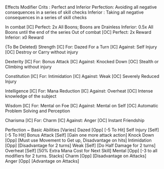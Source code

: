 Effects
Modifier Crits : Perfect and Inferior
Perfection: Avoiding all negative consequences in a series of skill checks
Inferior  : Taking all negative consequences in a series of skill checks


In combat 	  [IC]  Perfect:  2x All Boons; Boons are Drainless
			  Inferior: 0.5x All Boons until the end of the series
Out of combat [OC]  Perfect:  2x Reward
			  Inferior: x0 Reward









{To Be Deleted}
Strength	[IC] For: Dazed For a Turn	[IC] Against: Self Injury
[OC] Destroy or Carry without injury

Dexterity	[IC] For: Bonus Attack		[IC] Against: Knocked Down
		[OC] Stealth or Climbing without injury

Constitution	[IC] For: Intimidation		[IC] Against: Weak
		[OC] Severely Reduced Injury

Intelligence	[IC] For: Mana Reduction	[IC] Against: Overheat
		[OC] Intense knowledge of the subject

Wisdom	[IC] For: Mental on Foe	[IC] Against: Mental on Self
		[OC] Automatic Problem Solving and Perception

Charisma	[IC] For: Charm		[IC] Against: Anger
		[OC] Instant Friendship


Perfection ~ Basic Abilities			[Varies]
Dazed			[Opp]		[-5 To Hit]
Self Injury		[Self]	[-5 To Hit]
Bonus Attack	[Self]	[Gain one more attack action]
Knock Down		[Opp]		[Must use Movement to Get up, Disadvantage on hits]
Intimidation	[Opp]		[Disadvantage for 2 turns]
Weak			[Self]	[Do Half Damage for 2 turns]
Overheat		[Self]	[50% Extra Mana Cost for Next Skill]
Mental		[Opp]		[-3 to all modifiers for 2 turns. Stacks]
Charm			[Opp]		[Disadvantage on Attacks]
Anger			[Opp]		[Advantage on Attacks]
